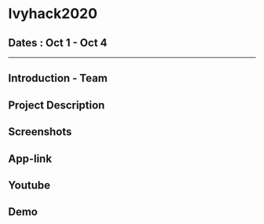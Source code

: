 # Ivyhack2020
## Dates :  Oct 1 - Oct 4
---
Introduction - Team 
---
Project Description
---
Screenshots
---
App-link
---
Youtube
---
Demo
---

